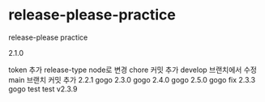 # release-please-practice
release-please practice

2.1.0

token 추가
release-type node로 변경
chore 커밋 추가
develop 브랜치에서 수정
main 브랜치 커밋 추가
2.2.1 gogo
2.3.0 gogo
2.4.0 gogo
2.5.0 gogo fix
2.3.3 gogo
test
test
v2.3.9